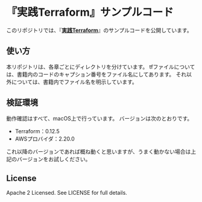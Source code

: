 # 『実践Terraform』サンプルコード

このリポジトリでは、『**[実践Terraform](https://www.amazon.co.jp/dp/4844378139/)**』のサンプルコードを公開しています。

## 使い方

本リポジトリは、各章ごとにディレクトリを分けています。
tfファイルについては、書籍内のコードのキャプション番号をファイル名にしてあります。
それ以外については、書籍内でファイル名を明示しています。

## 検証環境

動作確認はすべて、macOS上で行っています。
バージョンは次のとおりです。

- Terraform：0.12.5
- AWSプロバイダ：2.20.0

これ以降のバージョンであれば概ね動くと思いますが、うまく動かない場合は上記のバージョンをお試しください。

## License

Apache 2 Licensed. See LICENSE for full details.
